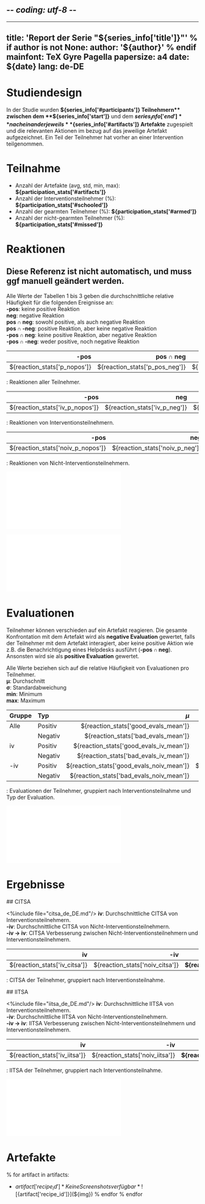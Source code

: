 ## -*- coding: utf-8 -*-

---
title: 'Report der Serie "${series_info['title']}"'
% if author is not None:
author: '${author}'
% endif
mainfont: TeX Gyre Pagella
papersize: a4
date: ${date}
lang: de-DE
---

# Studiendesign

In der Studie wurden **${series_info['#participants']} Teilnehmern**
zwischen dem **${series_info['start']}** und dem **${series_info['end']}**
nacheinander jeweils **${series_info['#artifacts']} Artefakte** zugespielt
und die relevanten Aktionen im bezug auf das jeweilige Artefakt aufgezeichnet.
Ein Teil der Teilnehmer hat vorher an einer Intervention teilgenommen.

# Teilnahme

- Anzahl der Artefakte (avg, std, min, max): **${participation_stats['#artifacts']}**
- Anzahl der Interventionsteilnehmer (%): **${participation_stats['#schooled']}**
- Anzahl der gearmten Teilnehmer (%): **${participation_stats['#armed']}**
- Anzahl der nicht-gearmten Teilnehmer (%): **${participation_stats['#missed']}**

# Reaktionen

## Diese Referenz ist nicht automatisch, und muss ggf manuell geändert werden.
Alle Werte der Tabellen 1 bis 3 geben die durchschnittliche relative Häufigkeit
für die folgenden Ereignisse an:  
**-pos**: keine positive Reaktion  
**neg**: negative Reaktion  
**pos ∩ neg**: sowohl positive, als auch negative Reaktion  
**pos ∩ -neg**: positive Reaktion, aber keine negative Reaktion  
**-pos ∩ neg**: keine positive Reaktion, aber negative Reaktion  
**-pos ∩ -neg**: weder positive, noch negative Reaktion  

| -pos | pos ∩ neg | pos ∩ -neg | -pos ∩ neg | -pos ∩ -neg |
| ---: | --------: | ---------: | ---------: | ----------: |
| ${reaction_stats['p_nopos']} | ${reaction_stats['p_pos_neg']} | ${reaction_stats['p_pos_noneg']} | ${reaction_stats['p_nopos_neg']} | ${reaction_stats['p_nopos_noneg']} |
: Reaktionen aller Teilnehmer.

| -pos | neg | -pos ∩ neg |
| ---: | --: | ---------: |
| ${reaction_stats['iv_p_nopos']} | ${reaction_stats['iv_p_neg']} | ${reaction_stats['iv_p_nopos_neg']} |
: Reaktionen von Interventionsteilnehmern.

| -pos | neg | -pos ∩ neg |
| ---: | --: | ---------: |
| ${reaction_stats['noiv_p_nopos']} | ${reaction_stats['noiv_p_neg']} | ${reaction_stats['noiv_p_nopos_neg']} |
: Reaktionen von Nicht-Interventionsteilnehmern.

![Nutzer Aktionen als Reaktion auf Artefakte.](img/fig_reactions_by_artifact_relative.pdf)

![Kerndichteschätzung der Korrelationen zwischen positiven Reaktionen verschiedener Artefakte. Cronbach's Alpha dieser Korrelationen beträgt ${cronbachs_alpha['positive_action']}.](img/fig_positive_action_correlation_distplot.pdf)

# Evaluationen

Teilnehmer können verschieden auf ein Artefakt reagieren. Die gesamte
Konfrontation mit dem Artefakt wird als **negative Evaluation** gewertet,
falls der Teilnehmer mit dem Artefakt interagiert, aber keine positive Aktion
wie z.B. die Benachrichtigung eines Helpdesks ausführt (**-pos ∩ neg**).
Ansonsten wird sie als **positive Evaluation** gewertet.

Alle Werte beziehen sich auf die relative Häufigkeit von Evaluationen pro
Teilnehmer.  
**μ**: Durchschnitt  
**σ**: Standardabweichung  
**min**: Minimum  
**max**: Maximum  

| Gruppe | Typ | $\mu$ | $\sigma$ | min | max |
| :----- | :-- | ----: | -------: | --: | --: |
| Alle | Positiv | ${reaction_stats['good_evals_mean']} | ${reaction_stats['good_evals_std']} | ${reaction_stats['good_evals_min']} | ${reaction_stats['good_evals_max']} |
| | Negativ | ${reaction_stats['bad_evals_mean']} | ${reaction_stats['bad_evals_std']} | ${reaction_stats['bad_evals_min']} | ${reaction_stats['bad_evals_max']} |
| iv | Positiv | ${reaction_stats['good_evals_iv_mean']} | ${reaction_stats['good_evals_iv_std']} | ${reaction_stats['good_evals_iv_min']} | ${reaction_stats['good_evals_iv_max']} |
| | Negativ | ${reaction_stats['bad_evals_iv_mean']} | ${reaction_stats['bad_evals_iv_std']} | ${reaction_stats['bad_evals_iv_min']} | ${reaction_stats['bad_evals_iv_max']} |
| -iv | Positiv | ${reaction_stats['good_evals_noiv_mean']} | ${reaction_stats['good_evals_noiv_std']} | ${reaction_stats['good_evals_noiv_min']} | ${reaction_stats['good_evals_noiv_max']} |
| | Negativ | ${reaction_stats['bad_evals_noiv_mean']} | ${reaction_stats['bad_evals_noiv_std']} | ${reaction_stats['bad_evals_noiv_min']} | ${reaction_stats['bad_evals_noiv_max']} |
: Evaluationen der Teilnehmer, gruppiert nach Interventionsteilnahme und Typ
der Evaluation.

![Kerndichteschätzung für Korrelationen zwischen positiven Evaluationen verschiedener Artefakte. Cronbach's Alpha dieser Korrelationen beträgt ${cronbachs_alpha['good_eval']}.](img/fig_good_eval_correlation_distplot.pdf)

# Ergebnisse

\## CITSA

<%include file="citsa_de_DE.md"/>
**iv**: Durchschnittliche CITSA von Interventionsteilnehmern.  
**-iv**: Durchschnittliche CITSA von Nicht-Interventionsteilnehmern.  
**-iv &rarr; iv**: CITSA Verbesserung zwischen Nicht-Interventionsteilnehmern
und Interventionsteilnehmern.  

| iv | -iv | **-iv &rarr; iv** |
| -: | --: | ----------------: |
| ${reaction_stats['iv_citsa']} | ${reaction_stats['noiv_citsa']} | **${reaction_stats['citsa_increase']}** |
: CITSA der Teilnehmer, gruppiert nach Interventionsteilnahme.

\## IITSA

<%include file="iitsa_de_DE.md"/>
**iv**: Durchschnittliche IITSA von Interventionsteilnehmern.  
**-iv**: Durchschnittliche IITSA von Nicht-Interventionsteilnehmern.  
**-iv &rarr; iv**: IITSA Verbesserung zwischen Nicht-Interventionsteilnehmern
und Interventionsteilnehmern.  

| iv | -iv | **-iv &rarr; iv** |
| -: | --: | ----------------: |
| ${reaction_stats['iv_iitsa']} | ${reaction_stats['noiv_iitsa']} | **${reaction_stats['iitsa_increase']}** |
: IITSA der Teilnehmer, gruppiert nach Interventionsteilnahme.

![Kerndichteschätzung der durchschnittlichen IITSA getrennt nach Interventionsteilnahme.](img/fig_iitsa_kde.pdf)

# Artefakte
% for artifact in artifacts:
-  ${artifact['recipe_id']}  
  % if len(artifact['images']) == 0:
*Keine Screenshots verfügbar*
  % endif
  % for img in artifact['images']:
![${artifact['recipe_id']}](${img})
  % endfor
% endfor
